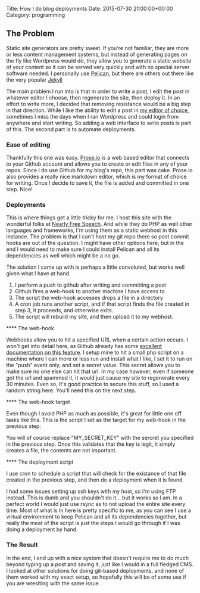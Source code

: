 Title: How I do blog deployments
Date: 2015-07-30 21:00:00+00:00
Category: programming

## The Problem

Static site generators are pretty sweet.  If you're not familiar, they are more or less content management systems, but instead of generating pages on the fly like Wordpress would do, they allow you to generate a static website of your content so it can be served very quickly and with no special server software needed.  I personally use [Pelican](http://blog.getpelican.com/),  but there are others out there like the very popular [Jekyll](http://jekyllrb.com/)

The main problem I run into is that in order to write a post, I edit the post in whatever editor I choose, then regenerate the site, then deploy it.  In an effort to write more, I decided that removing resistance would be a big step in that direction.  While I like the ability to edit a post in [my editor of choice](https://www.gnu.org/software/emacs/emacs.html),  sometimes I miss the days when I ran Wordpress and could login from anywhere and start writing.  So adding a web interface to write posts is part of this.  The second part is to automate deployments.

### Ease of editing

Thankfully this one was easy. [Prose.io](http://prose.io/) is a web based editor that connects to your Github account and allows you to create or edit files in any of your repos.  Since I do use Github for my blog's repo, this part was cake.  Prose.io also provides a really nice markdown editor, which is my format of choice for writing.  Once I decide to save it, the file is added and committed in one step.  Nice!

### Deployments

This is where things get a little tricky for me.  I host this site with the wonderful folks at [Nearly Free Speech](http://www.nearlyfreespeech.net).  And while they do PHP as well other languages and frameworks,  I'm using them as a static webhost in this instance.  The problem is that I can't host my git repo there so post commit hooks are out of the question.  I might have other options here,  but in the end I would need to make sure I could install Pelican and all its dependencies as well which might be a no go.

The solution I came up with is perhaps a little convoluted, but works well given what I have at hand.  

1. I perform a push to github after writing and committing a post
2. Github fires a web-hook to another machine I have access to
3. The script the web-hook accesses drops a file in a directory
4. A cron job runs another script, and if that script finds the file created in step 3, it proceeds, and otherwise exits.
5. The script will rebuild my site, and then upload it to my webhost.

**** The web-hook

Webhooks allow you to hit a specified URL when a certain action occurs.  I won't get into detail here, as Github already has some [excellent documentation on this feature](https://developer.github.com/webhooks/). I setup mine to hit a small php script on a machine where I can more or less run and install what I like,  I set it to run on the "push" event only,  and set a secret value.  This secret allows you to make sure no one else can hit that url.  In my case however,  even if someone got the url and spammed it,  it would just cause my site to regenerate every 30 minutes.  Even so,  It's good practice to secure this stuff, so I used a random string here.  You'll need this on the next step.

**** The web-hook target

Even though I avoid PHP as much as possible,  it's great for little one off tasks like this.  This is the script I set as the target for my web-hook in the previous step:

<script src="https://gist.github.com/rsayers/0e9020f685e9c1c0dadc.js"></script>

You will of course replace "MY_SECRET_KEY" with the sercret you specified in the previous step.  Once this validates that the key is legit,  it simply creates a file, the contents are not important.

**** The deployment script

I use cron to schedule a script that will check for the existance of that file created in the previous step, and then do a deployment when it is found

<script src="https://gist.github.com/rsayers/48fcf1136da1bb8ad38c.js"></script>

I had some issues setting up ssh keys with my host, so I'm using FTP instead.  This is dumb and you shouldn't do it... but it works so I am.  In a perfect world I would just use rsync as to not upload the entire site every time.  Most of what is in here is pretty specific to me, as you can see I use a virtual environment to keep Pelican and all its dependencies together,  but really the meat of the script is just the steps I would go through if I was doing a deployment by hand.

### The Result

In the end, I end up with a nice system that doesn't require me to do much beyond typing up a post and saving it, just like I would in a full fledged CMS.  I looked at other solutions for doing git-based deployments, and none of them worked with my exact setup, so hopefully this will be of some use if you are wreslting with the same issue.







